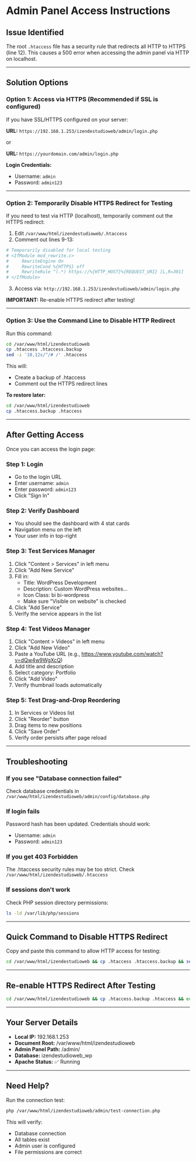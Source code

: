 # Admin Panel Access Instructions

## Issue Identified

The root `.htaccess` file has a security rule that redirects all HTTP to HTTPS (line 12).
This causes a 500 error when accessing the admin panel via HTTP on localhost.

---

## Solution Options

### Option 1: Access via HTTPS (Recommended if SSL is configured)

If you have SSL/HTTPS configured on your server:

**URL:** `https://192.168.1.253/izendestudioweb/admin/login.php`

or

**URL:** `https://yourdomain.com/admin/login.php`

**Login Credentials:**
- Username: `admin`
- Password: `admin123`

---

### Option 2: Temporarily Disable HTTPS Redirect for Testing

If you need to test via HTTP (localhost), temporarily comment out the HTTPS redirect:

1. Edit `/var/www/html/izendestudioweb/.htaccess`
2. Comment out lines 9-13:

```apache
# Temporarily disabled for local testing
# <IfModule mod_rewrite.c>
#     RewriteEngine On
#     RewriteCond %{HTTPS} off
#     RewriteRule ^(.*) https://%{HTTP_HOST}%{REQUEST_URI} [L,R=301]
# </IfModule>
```

3. Access via: `http://192.168.1.253/izendestudioweb/admin/login.php`

**IMPORTANT:** Re-enable HTTPS redirect after testing!

---

### Option 3: Use the Command Line to Disable HTTP Redirect

Run this command:

```bash
cd /var/www/html/izendestudioweb
cp .htaccess .htaccess.backup
sed -i '10,12s/^/# /' .htaccess
```

This will:
- Create a backup of .htaccess
- Comment out the HTTPS redirect lines

**To restore later:**
```bash
cd /var/www/html/izendestudioweb
cp .htaccess.backup .htaccess
```

---

## After Getting Access

Once you can access the login page:

### Step 1: Login
- Go to the login URL
- Enter username: `admin`
- Enter password: `admin123`
- Click "Sign In"

### Step 2: Verify Dashboard
- You should see the dashboard with 4 stat cards
- Navigation menu on the left
- Your user info in top-right

### Step 3: Test Services Manager
1. Click "Content > Services" in left menu
2. Click "Add New Service"
3. Fill in:
   - Title: WordPress Development
   - Description: Custom WordPress websites...
   - Icon Class: bi bi-wordpress
   - Make sure "Visible on website" is checked
4. Click "Add Service"
5. Verify the service appears in the list

### Step 4: Test Videos Manager
1. Click "Content > Videos" in left menu
2. Click "Add New Video"
3. Paste a YouTube URL (e.g., https://www.youtube.com/watch?v=dQw4w9WgXcQ)
4. Add title and description
5. Select category: Portfolio
6. Click "Add Video"
7. Verify thumbnail loads automatically

### Step 5: Test Drag-and-Drop Reordering
1. In Services or Videos list
2. Click "Reorder" button
3. Drag items to new positions
4. Click "Save Order"
5. Verify order persists after page reload

---

## Troubleshooting

### If you see "Database connection failed"
Check database credentials in `/var/www/html/izendestudioweb/admin/config/database.php`

### If login fails
Password hash has been updated. Credentials should work:
- Username: `admin`
- Password: `admin123`

### If you get 403 Forbidden
The .htaccess security rules may be too strict. Check `/var/www/html/izendestudioweb/.htaccess`

### If sessions don't work
Check PHP session directory permissions:
```bash
ls -ld /var/lib/php/sessions
```

---

## Quick Command to Disable HTTPS Redirect

Copy and paste this command to allow HTTP access for testing:

```bash
cd /var/www/html/izendestudioweb && cp .htaccess .htaccess.backup && sed -i '10,12s/^/# /' .htaccess && echo "HTTPS redirect disabled. Access admin at: http://192.168.1.253/izendestudioweb/admin/login.php"
```

---

## Re-enable HTTPS Redirect After Testing

```bash
cd /var/www/html/izendestudioweb && cp .htaccess.backup .htaccess && echo "HTTPS redirect re-enabled"
```

---

## Your Server Details

- **Local IP:** 192.168.1.253
- **Document Root:** /var/www/html/izendestudioweb
- **Admin Panel Path:** /admin/
- **Database:** izendestudioweb_wp
- **Apache Status:** ✅ Running

---

## Need Help?

Run the connection test:
```bash
php /var/www/html/izendestudioweb/admin/test-connection.php
```

This will verify:
- Database connection
- All tables exist
- Admin user is configured
- File permissions are correct
